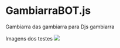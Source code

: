 # GambiarraBOT.js
Gambiarra das gambiarra para Djs gambiarra

Imagens dos testes
<img src="https://i.imgur.com/UHjVOBb.png">
